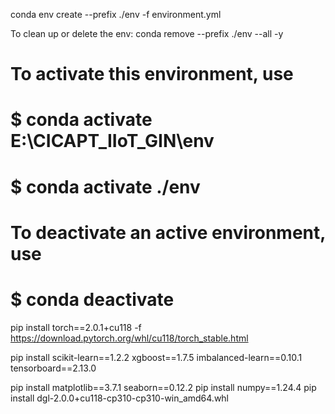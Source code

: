 conda env create --prefix ./env -f environment.yml

To clean up or delete the env:
conda remove --prefix ./env --all -y


# To activate this environment, use
#     $ conda activate E:\CICAPT_IIoT_GIN\env
#     $ conda activate ./env
#
# To deactivate an active environment, use
#
#     $ conda deactivate



pip install torch==2.0.1+cu118 -f https://download.pytorch.org/whl/cu118/torch_stable.html 

pip install scikit-learn==1.2.2 xgboost==1.7.5 imbalanced-learn==0.10.1 tensorboard==2.13.0


pip install matplotlib==3.7.1 seaborn==0.12.2
pip install numpy==1.24.4
pip install dgl-2.0.0+cu118-cp310-cp310-win_amd64.whl
